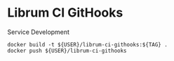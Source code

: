 Librum CI GitHooks
==========

Service Development
````
docker build -t ${USER}/librum-ci-githooks:${TAG} .
docker push ${USER}/librum-ci-githooks
````
